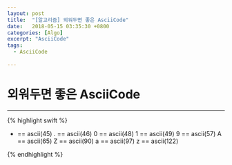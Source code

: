 ```yaml
---
layout: post
title:  "[알고리즘] 외워두면 좋은 AsciiCode"
date:   2018-05-15 03:35:30 +0800
categories: [Algo]
excerpt: "AsciiCode"
tags:
  - AsciiCode
  
---
```



# 외워두면 좋은 AsciiCode
---


{% highlight swift %}
 - == ascii(45)
 . == ascii(46)
 0 == ascii(48)
 1 == ascii(49)
 9 == ascii(57)
 A == ascii(65)
 Z == ascii(90)
 a == ascii(97)
 z == ascii(122)
 
{% endhighlight %}
